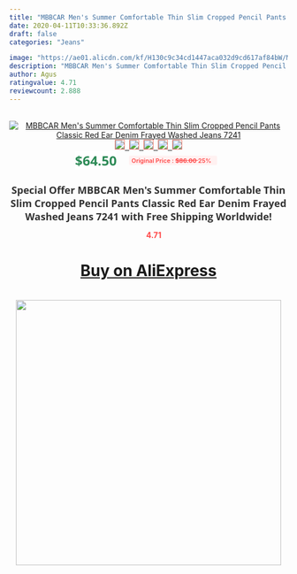 ```yaml
---
title: "MBBCAR Men's Summer Comfortable Thin Slim Cropped Pencil Pants Classic Red Ear Denim Frayed Washed Jeans 7241"
date: 2020-04-11T10:33:36.892Z
draft: false
categories: "Jeans"

image: "https://ae01.alicdn.com/kf/H130c9c34cd1447aca032d9cd617af84bW/MBBCAR-Men-s-Summer-Comfortable-Thin-Slim-Cropped-Pencil-Pants-Classic-Red-Ear-Denim-Frayed-Washed.jpg"
description: "MBBCAR Men's Summer Comfortable Thin Slim Cropped Pencil Pants Classic Red Ear Denim Frayed Washed Jeans 7241"
author: Agus
ratingvalue: 4.71
reviewcount: 2.888
---
```

<br>
<div style="text-align: center;">
<a href="https://s.click.aliexpress.com/e/_AWOPVj" target="_blank" rel="nofollow noopener noreferrer"><img alt="MBBCAR Men's Summer Comfortable Thin Slim Cropped Pencil Pants Classic Red Ear Denim Frayed Washed Jeans 7241" class="magnifier-image" src="https://ae01.alicdn.com/kf/H130c9c34cd1447aca032d9cd617af84bW/MBBCAR-Men-s-Summer-Comfortable-Thin-Slim-Cropped-Pencil-Pants-Classic-Red-Ear-Denim-Frayed-Washed.jpg_640x640.jpg">
<br>
<img style="border:1px solid salmon" src="https://ae01.alicdn.com/kf/H130c9c34cd1447aca032d9cd617af84bW/MBBCAR-Men-s-Summer-Comfortable-Thin-Slim-Cropped-Pencil-Pants-Classic-Red-Ear-Denim-Frayed-Washed.jpg_120x120.jpg">&nbsp;&nbsp;<img style="border:1px solid salmon" src="https://ae01.alicdn.com/kf/Hbf4f0ab8c8894b1ba053d86a2c6319acq/MBBCAR-Men-s-Summer-Comfortable-Thin-Slim-Cropped-Pencil-Pants-Classic-Red-Ear-Denim-Frayed-Washed.jpg_120x120.jpg">&nbsp;&nbsp;<img style="border:1px solid salmon" src="https://ae01.alicdn.com/kf/Hd5c61dee1ebc4a2c8183ad17b2295e5d8/MBBCAR-Men-s-Summer-Comfortable-Thin-Slim-Cropped-Pencil-Pants-Classic-Red-Ear-Denim-Frayed-Washed.jpg_120x120.jpg">&nbsp;&nbsp;<img style="border:1px solid salmon" src="https://ae01.alicdn.com/kf/H43d3c09b1e444be1968c08b42e38ae80l/MBBCAR-Men-s-Summer-Comfortable-Thin-Slim-Cropped-Pencil-Pants-Classic-Red-Ear-Denim-Frayed-Washed.jpg_120x120.jpg">&nbsp;&nbsp;<img style="border:1px solid salmon" src="https://ae01.alicdn.com/kf/H251ca0ccf98f41f0b6e5dd0b3d6c7dcaZ/MBBCAR-Men-s-Summer-Comfortable-Thin-Slim-Cropped-Pencil-Pants-Classic-Red-Ear-Denim-Frayed-Washed.jpg_120x120.jpg"></a></div><br0>
<div style="text-align: center;"><span style="background-color: white; border: 0px; box-sizing: border-box; color: seagreen; display: inline-block; font-family: &quot;open sans&quot; , &quot;arial&quot; , &quot;helvetica&quot; , sans-serif , &quot;heiti&quot;; font-size: 24px; font-stretch: inherit; font-weight: 700; line-height: inherit; margin: 0px 10px 0px 0px; padding: 0px; vertical-align: middle;">$64.50 </span>
<span style="background: rgb(255 , 241 , 241); border-radius: 3px; border: 0px; box-sizing: border-box; color: #ff4747; display: inline-block; font-family: inherit; font-size: 12px; font-stretch: inherit; font-style: inherit; font-variant: inherit; font-weight: 600; line-height: inherit; margin: 0px; padding: 2px 5px; transform: scale(0.9); vertical-align: middle;">Original Price : <b style="text-decoration: line-through;">$86.00 </b> 25%&nbsp;&nbsp;</span></div>
<h1 style="color: #333333; display: inline-block; font-family: &quot;open sans&quot; , &quot;arial&quot; , &quot;helvetica&quot; , sans-serif , &quot;heiti&quot;; font-size: 18px; font-stretch: inherit; font-weight: 700; text-align: center;">Special Offer MBBCAR Men's Summer Comfortable Thin Slim Cropped Pencil Pants Classic Red Ear Denim Frayed Washed Jeans 7241 with Free Shipping Worldwide!</h1>
<div style="color: #ff4747; text-align: center;">
<img src="https://4.bp.blogspot.com/-M0ZcTcb-5uY/XleCXlxnR4I/AAAAAAAAAEc/OrjgMkXV1oMQFaCRZj5HQwOCBcu3w1FegCPcBGAYYCw/s1600/star.png" style="height: 15px;">&nbsp;<b>4.71</b></div>
<div class="button_cont" align="center"><a class="buynow_a" href="https://s.click.aliexpress.com/e/_AWOPVj" target="_blank" rel="nofollow noopener noreferrer"><H1>Buy on AliExpress</H1></a></div><br>
<div class="separator" style="clear: both; text-align: center;">
<img src="https://lh3.googleusercontent.com/-pTy5HemUv9M/XlePHvY0dAI/AAAAAAAAAE4/0nX5iRUoIWY8eMW9Dpxeirr157OZliDIgCLcBGAsYHQ/s1600/badge.gif" width="480">
</div>
